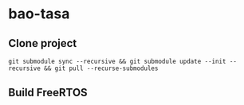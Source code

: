 # bao-tasa

## Clone project

```
git submodule sync --recursive && git submodule update --init --recursive && git pull --recurse-submodules
```

## Build FreeRTOS
